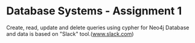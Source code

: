 # Database Systems - Assignment 1

Create, read, update and delete queries using cypher for Neo4j Database and data is based on "Slack" tool.(www.slack.com)
